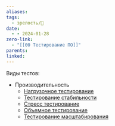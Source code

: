 ```yaml
---
aliases: 
tags:
  - зрелость/🌱
date:
  - - 2024-01-28
zero-link:
  - "[[00 Тестирование ПО]]"
parents: 
linked:
---
```

Виды тестов:
- Производительность
	- [Нагрузочное тестирование](knowledge/dev/testing/Нагрузочное%20тестирование.md)
	- [Тестирование стабильности](Тестирование%20стабильности.md)
	- [Стресс тестирование](Стресс%20тестирование.md)
	- [Объемное тестирование](Объемное%20тестирование.md)
	- [Тестирование масштабирования](Тестирование%20масштабирования.md)